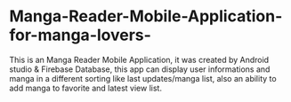 # Manga-Reader-Mobile-Application-for-manga-lovers-
This is an Manga Reader Mobile Application, it was created by Android studio &amp; Firebase Database, this app can display user informations and manga in a different sorting like last updates/manga list, also an ability to add manga to favorite and latest view list.
